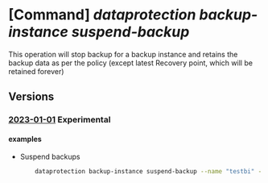 # [Command] _dataprotection backup-instance suspend-backup_

This operation will stop backup for a backup instance and retains the backup data as per the policy (except latest Recovery point, which will be retained forever)

## Versions

### [2023-01-01](/Resources/mgmt-plane/L3N1YnNjcmlwdGlvbnMve30vcmVzb3VyY2Vncm91cHMve30vcHJvdmlkZXJzL21pY3Jvc29mdC5kYXRhcHJvdGVjdGlvbi9iYWNrdXB2YXVsdHMve30vYmFja3VwaW5zdGFuY2VzL3t9L3N1c3BlbmRiYWNrdXBz/2023-01-01.xml) **Experimental**

<!-- mgmt-plane /subscriptions/{}/resourcegroups/{}/providers/microsoft.dataprotection/backupvaults/{}/backupinstances/{}/suspendbackups 2023-01-01 -->

#### examples

- Suspend backups
    ```bash
        dataprotection backup-instance suspend-backup --name "testbi" --resource-group "testrg" --vault-name "testvault"
    ```
